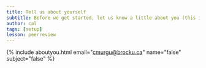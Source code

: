 ```yaml
---
title: Tell us about yourself
subtitle: Before we get started, let us know a little about you (this is optional, but helps us out a lot!)
author: cal
tags: [setup]
lesson: peerreview
---
```



{% include aboutyou.html email="cmurgu@brocku.ca" name="false" subject="false" %}
<br>
